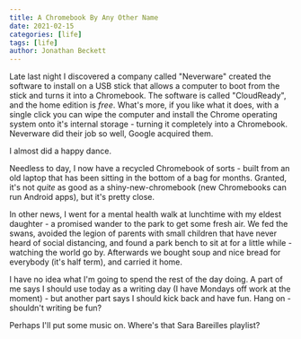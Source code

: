 ```yaml
---
title: A Chromebook By Any Other Name
date: 2021-02-15
categories: [life]
tags: [life]
author: Jonathan Beckett
---
```


Late last night I discovered a company called "Neverware" created the software to install on a USB stick that allows a computer to boot from the stick and turns it into a Chromebook. The software is called "CloudReady", and the home edition is *free*. What's more, if you like what it does, with a single click you can wipe the computer and install the Chrome operating system onto it's internal storage - turning it completely into a Chromebook. Neverware did their job so well, Google acquired them.

I almost did a happy dance.

Needless to day, I now have a recycled Chromebook of sorts - built from an old laptop that has been sitting in the bottom of a bag for months. Granted, it's not *quite* as good as a shiny-new-chromebook (new Chromebooks can run Android apps), but it's pretty close.

In other news, I went for a mental health walk at lunchtime with my eldest daughter - a promised wander to the park to get some fresh air. We fed the swans, avoided the legion of parents with small children that have never heard of social distancing, and found a park bench to sit at for a little while - watching the world go by. Afterwards we bought soup and nice bread for everybody (it's half term), and carried it home.

I have no idea what I'm going to spend the rest of the day doing. A part of me says I should use today as a writing day (I have Mondays off work at the moment) - but another part says I should kick back and have fun. Hang on - shouldn't writing be fun?

Perhaps I'll put some music on. Where's that Sara Bareilles playlist?